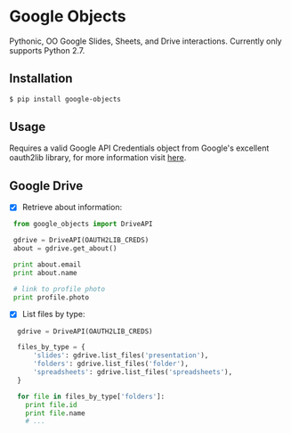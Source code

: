 # Google Objects
Pythonic, OO Google Slides, Sheets, and Drive interactions. Currently only supports Python 2.7. 

## Installation
 ```bash
 $ pip install google-objects
 ```

## Usage
Requires a valid Google API Credentials object from Google's excellent oauth2lib library, for more information visit [here](https://developers.google.com/identity/protocols/OAuth2).
 
## Google Drive

- [x] Retrieve about information:


 ```python
  from google_objects import DriveAPI

  gdrive = DriveAPI(OAUTH2LIB_CREDS)
  about = gdrive.get_about()

  print about.email
  print about.name

  # link to profile photo
  print profile.photo

 ```
- [x] List files by type:

```python
  gdrive = DriveAPI(OAUTH2LIB_CREDS)

  files_by_type = {
      'slides': gdrive.list_files('presentation'),
      'folders': gdrive.list_files('folder'),
      'spreadsheets': gdrive.list_files('spreadsheets'),
  }

  for file in files_by_type['folders']:
    print file.id
    print file.name
    # ...
```
